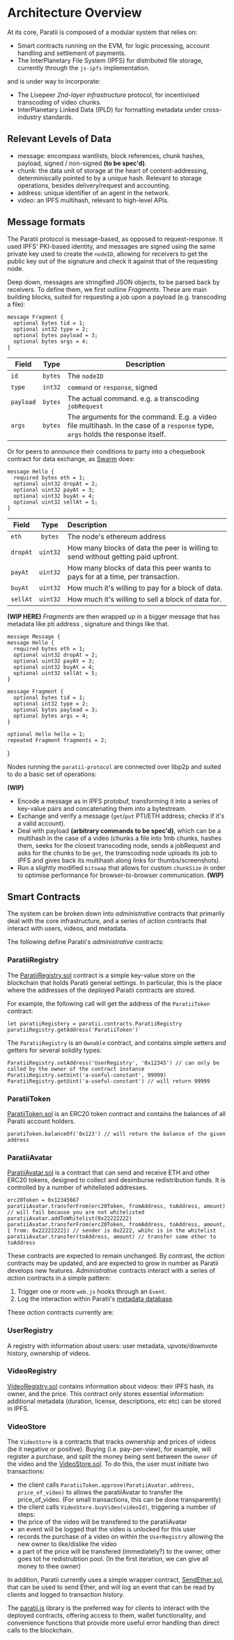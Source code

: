# Architecture Overview
At its core, Paratii is composed of a modular system that relies on:

- Smart contracts running on the EVM, for logic processing, account handling and settlement of payments.
- The InterPlanetary File System (IPFS) for distributed file storage, currently through the `js-ipfs` implementation.

and is under way to incorporate:

- The Livepeer *2nd-layer infrastructure* protocol, for incentivised transcoding of video chunks.
- InterPlanetary Linked Data (IPLD) for formatting metadata under cross-industry standards.

## Relevant Levels of Data

- message: encompass wantlists, block references, chunk hashes, payload, signed / non-signed **(to be spec'd)**.
- chunk: the data unit of storage at the heart of content-addressing, determiniscally pointed to by a unique hash. Relevant to storage operations, besides delivery/request and accounting.  
- address: unique identifier of an agent in the network.
- video: an IPFS multihash, relevant to high-level APIs.

## Message formats

The Paratii protocol is message-based, as opposed to request-response. It used IPFS' PKI-based identity, and messages are signed using the same private key used to create the `nodeID`, allowing for receivers to get the public key out of the signature and check it against that of the requesting node.

Deep down, messages are stringified JSON objects, to be parsed back by receivers. To define them, we first outline _Fragments_. These are main building blocks, suited for requesting a job upon a payload (e.g. transcoding a file):

    message Fragment {
      optional bytes tid = 1;
      optional int32 type = 2;
      optional bytes payload = 3;
      optional bytes args = 4;
    }
    
| Field         | Type          | Description  |
| ------------- |:-------------:| ----       |
| `id`          | `bytes`       | The `nodeID`   |
| `type`        | `int32`       | `command` or `response`, signed  |
| `payload`     | `bytes`       | The actual command. e.g. a transcoding `jobRequest`     |
| `args`        | `bytes`       | The arguments for the command. E.g. a video file multihash. In the case of a `response` type, `args` holds the response itself.      |


Or for peers to announce their conditions to party into a chequebook contract for data exchange, as [Swarm](https://github.com/ethersphere/swarm/wiki/Swap-demo-instructions) does:

    message Hello {
      required bytes eth = 1;
      optional uint32 dropAt = 2;
      optional uint32 payAt = 3;
      optional uint32 buyAt = 4;
      optional uint32 sellAt = 5;
    }
    
| Field         | Type          | Description  |
| ------------- |:-------------:| :-------       |
| `eth`         | `bytes`       | The node's ethereum address   |
| `dropAt`      | `uint32`      | How many blocks of data the peer is willing to send without getting paid upfront.|
| `payAt`       | `uint32`      | How many blocks of data this peer wants to pays for at a time, per transaction.     |
| `buyAt`       | `uint32`      | How much it's willing to pay for a block of data.     |
| `sellAt`      | `uint32`      | How much it's willing to sell a block of data for.       |

**(WIP HERE)** 
_Fragments_ are then wrapped up in a bigger message that has metadata like pti address , signature and things like that.

    message Message {
    message Hello {
      required bytes eth = 1;
      optional uint32 dropAt = 2;
      optional uint32 payAt = 3;
      optional uint32 buyAt = 4;
      optional uint32 sellAt = 5;
    }

    message Fragment {
      optional bytes tid = 1;
      optional int32 type = 2;
      optional bytes payload = 3;
      optional bytes args = 4;
    }

    optional Hello hello = 1;
    repeated Fragment fragments = 2;
  }

Nodes running the `paratii-protocol` are connected over libp2p and suited to do a basic set of operations:

**(WIP)**
- Encode a message as in IPFS protobuf, transforming it into a series of key-value pairs and concatenating them into a bytestream.
- Exchange and verify a message (`get`/`put` PTI/ETH address; checks if it's a valid account).
- Deal with payload **(arbitrary commands to be spec'd)**, which can be a multihash in the case of a video (chunks a file into 1mb chunks, hashes them, seeks for the closest transcoding node, sends a jobRequest and asks for the chunks to be `get`, the transcoding node uploads its job to IPFS and gives back its multihash along links for thumbs/screenshots).
- Run a slightly modified `bitswap` that allows for custom `chunkSize` in order to optimise performance for browser-to-browser communication.
**(WIP)**

## Smart Contracts
The system can be broken down into *administrative* contracts that primarily deal with the core infrastructure, and a series of *action* contracts that interact with users, videos, and metadata.

The following define Paratii's *administrative* contracts:

### ParatiiRegistry 
The [ParatiiRegistry.sol](https://github.com/Paratii-Video/paratii-contracts/blob/master/contracts/paratii/ParatiiRegistry.sol) contract is a simple key-value store on the blockchain that holds Paratii general settings. In particular, this is the place where the addresses of the deployed Paratii contracts are stored.

For example, the following call will get the address of the `ParatiiToken` contract:

    let paratiiRegistery = paratii.contracts.ParatiiRegistry
    paratiiRegistry.getAddress('ParatiiToken')`
    
The `ParatiiRegistry` is an `Ownable` contract, and contains simple setters and getters for several solidity types:

    ParatiiRegistry.setAddress('UserRegistry', '0x12345') // can only be called by the owner of the contract instance
    ParatiiRegistry.setUint('a-useful-constant', 99999)
    ParatiiRegistry.getUint('a-useful-constant') // will return 99999
    
### ParatiiToken

[ParatiiToken.sol](https://github.com/Paratii-Video/paratii-lib/blob/master/contracts/paratii/ParatiiToken.sol) is an ERC20 token contract and contains the balances of all Paratii account holders.

    paratiToken.balanceOf('0x123') // will return the balance of the given address
    
### ParatiiAvatar

[ParatiiAvatar.sol](https://github.com/Paratii-Video/paratii-lib/blob/master/contracts/paratii/ParatiiAvatar.sol) is a contract that can send and receive ETH and other ERC20 tokens, designed to collect and desimburse redistribution funds. It is controlled by a number of whitelisted addresses.

    erc20Token = 0x12345667
    paratiiAvatar.transferFrom(erc20Token, fromAddress, toAddress, amount) // will fail because you are not whitelisted
    paratiiAvatar.addToWhitelist(0x22222222)
    paratiiAvatar.transferFrom(erc20Token, fromAddress, toAddress, amount, { from: 0x22222222}) // sender is 0x2222, whihc is in the whitelist
    paratiiAvatar.transfer(toAddress, amount) // transfer some ether to toAddress
    
These contracts are expected to remain unchanged. By contrast, the *action* contracts may be updated, and are expected to grow in number as Paratii develops new features. *Administrative* contracts interact with a series of *action* contracts in a simple pattern:
1. Trigger one or more `web.js` hooks through an `Event`.
2. Log the interaction within Paratii's [metadata database](../Paratii-Protocol/Metadata-Storage.md).

These *action* contracts currently are:

### UserRegistry

A registry with information about users: user metadata, upvote/downvote history, ownership of videos.

### VideoRegistry

[VideoRegistry.sol](https://github.com/Paratii-Video/paratii-contracts/blob/master/contracts/paratii/VideoRegistry.sol) contains information about videos: their IPFS hash, its owner, and the price. This contract only stores essential information: additional metadata (duration, license, descriptions, etc etc) can be stored in IPFS.

### VideoStore

The `VideoStore` is a contracts that tracks ownership and prices of videos (be it negative or positive). Buying (i.e. pay-per-view), for example, will register a purchase, and split the money being sent between the `owner` of the video and the [VideoStore.sol](https://github.com/Paratii-Video/paratii-contracts/blob/master/contracts/paratii/VideoStore.sol). To do this, the user must initiate two transactions:

- the client calls `ParatiiToken.approve(ParatiiAvatar.address, price_of_video)` to allows the paratiiAvatar to transfer the price_of_video. (For small transactions, this can be done transparently)
- the client calls `VideoStore.buyVideo(videoId)`, triggering a number of steps:
 - the price of the video will be transfered to the paratiiAvatar
 - an event will be logged that the video is unlocked for this user
 - records the purchase of a video on within the `UserRegistry` allowing the new owner to like/dislike the video
 - a part of the price will be transfered (immediately?) to the owner, other goes tot he redistrubtion pool. (In the first iteration, we can give all money to thee owner)

In addition, Paratii currently uses a simple wrapper contract, [SendEther.sol](https://github.com/Paratii-Video/paratii-contracts/blob/master/contracts/paratii/SendEther.sol), that can be used to send Ether, and will log an event that can be read by clients and logged to transaction history.

The [paratii.js](https://github.com/Paratii-Video/paratii-lib/blob/master/lib/paratii.js) library is the preferred way for clients to interact with the deployed contracts, offering access to them, wallet functionality, and convenience functions that provide more useful error handling than direct calls to the blockchain. 


